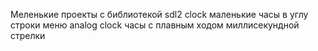 Меленькие проекты с библиотекой sdl2
clock маленькие часы в углу строки меню
analog clock часы с плавным ходом миллисекундной стрелки